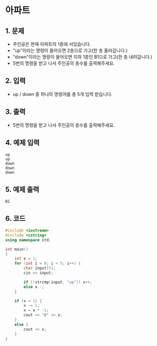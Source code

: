 # 아파트

## 1. 문제
- 주인공은 현재 아파트의 1층에 서있습니다.
- "up"이라는 명령이 들어오면 2층으로 가고(한 층 올라갑니다.)
- "down"이라는 명령이 들어오면 지하 1층인 B1으로 가고(한 층 내려갑니다.)
- 5번의 명령을 받고 나서 주인공의 층수를 출력해주세요.

## 2. 입력
- up / down 중 하나의 명령어를 총 5개 입력 받습니다.

## 3. 출력
- 5번의 명령을 받고 나서 주인공의 층수를 출력해주세요.

## 4. 예제 입력
```
up
up
down
down
down
```

## 5. 예제 출력
```
B1
```

## 6. 코드

```c++
#include <iostream>
#include <cstring>
using namespace std;

int main()
{
    int x = 1;
    for (int i = 0; i < 5; i++) {
        char input[5];
        cin >> input;

        if (!strcmp(input, "up")) x++;
        else x--;
    }

    if (x < 1) {
        x -= 1;
        x = x * -1;
        cout << "B" << x;
    }
    else {
        cout << x;
    }
}
```
